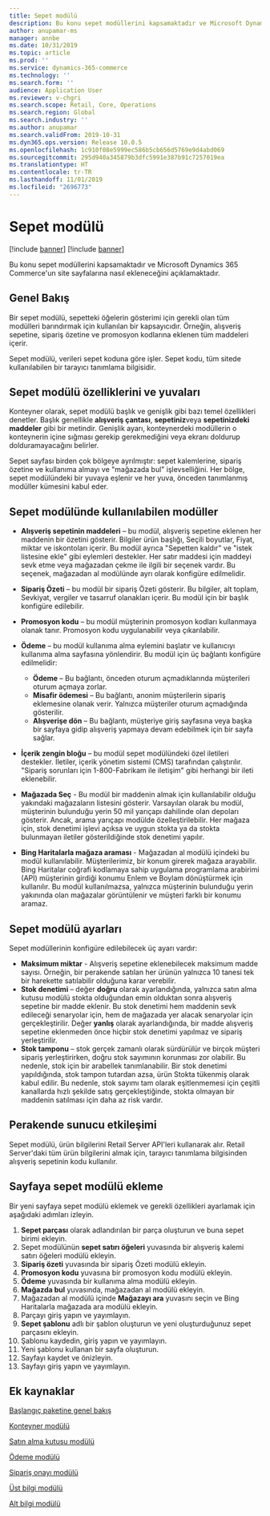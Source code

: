 ```yaml
---
title: Sepet modülü
description: Bu konu sepet modüllerini kapsamaktadır ve Microsoft Dynamics 365 Commerce'un site sayfalarına nasıl ekleneceğini açıklamaktadır.
author: anupamar-ms
manager: annbe
ms.date: 10/31/2019
ms.topic: article
ms.prod: ''
ms.service: dynamics-365-commerce
ms.technology: ''
ms.search.form: ''
audience: Application User
ms.reviewer: v-chgri
ms.search.scope: Retail, Core, Operations
ms.search.region: Global
ms.search.industry: ''
ms.author: anupamar
ms.search.validFrom: 2019-10-31
ms.dyn365.ops.version: Release 10.0.5
ms.openlocfilehash: 1c910f08e5999ec586b5cb656d5769e9d4abd069
ms.sourcegitcommit: 295d940a345879b3dfc5991e387b91c7257019ea
ms.translationtype: HT
ms.contentlocale: tr-TR
ms.lasthandoff: 11/01/2019
ms.locfileid: "2696773"
---
```

# <a name="cart-module"></a>Sepet modülü

[!include [banner](includes/preview-banner.md)]
[!include [banner](includes/banner.md)]

Bu konu sepet modüllerini kapsamaktadır ve Microsoft Dynamics 365 Commerce'un site sayfalarına nasıl ekleneceğini açıklamaktadır.

## <a name="overview"></a>Genel Bakış

Bir sepet modülü, sepetteki öğelerin gösterimi için gerekli olan tüm modülleri barındırmak için kullanılan bir kapsayıcıdır. Örneğin, alışveriş sepetine, sipariş özetine ve promosyon kodlarına eklenen tüm maddeleri içerir.

Sepet modülü, verileri sepet koduna göre işler. Sepet kodu, tüm sitede kullanılabilen bir tarayıcı tanımlama bilgisidir.

## <a name="cart-module-properties-and-slots"></a>Sepet modülü özelliklerini ve yuvaları

Konteyner olarak, sepet modülü başlık ve genişlik gibi bazı temel özellikleri denetler. Başlık genellikle **alışveriş çantası**, **sepetiniz**veya **sepetinizdeki maddeler** gibi bir metindir. Genişlik ayarı, konteynerdeki modüllerin o konteynerin içine sığması gerekip gerekmediğini veya ekranı doldurup dolduramayacağını belirler.

Sepet sayfası birden çok bölgeye ayrılmıştır: sepet kalemlerine, sipariş özetine ve kullanıma almayı ve "mağazada bul" işlevselliğini. Her bölge, sepet modülündeki bir yuvaya eşlenir ve her yuva, önceden tanımlanmış modüller kümesini kabul eder.

## <a name="modules-that-can-be-used-in-a-cart-module"></a>Sepet modülünde kullanılabilen modüller

- **Alışveriş sepetinin maddeleri** – bu modül, alışveriş sepetine eklenen her maddenin bir özetini gösterir. Bilgiler ürün başlığı, Seçili boyutlar, Fiyat, miktar ve iskontoları içerir. Bu modül ayrıca "Sepetten kaldır" ve "istek listesine ekle" gibi eylemleri destekler. Her satır maddesi için maddeyi sevk etme veya mağazadan çekme ile ilgili bir seçenek vardır. Bu seçenek, mağazadan al modülünde ayrı olarak konfigüre edilmelidir.
- **Sipariş Özeti** – bu modül bir sipariş Özeti gösterir. Bu bilgiler, alt toplam, Sevkiyat, vergiler ve tasarruf olanakları içerir. Bu modül için bir başlık konfigüre edilebilir.
- **Promosyon kodu** – bu modül müşterinin promosyon kodları kullanmaya olanak tanır. Promosyon kodu uygulanabilir veya çıkarılabilir.
- **Ödeme** – bu modül kullanıma alma eylemini başlatır ve kullanıcıyı kullanıma alma sayfasına yönlendirir. Bu modül için üç bağlantı konfigüre edilmelidir:

    - **Ödeme** – Bu bağlantı, önceden oturum açmadıklarında müşterileri oturum açmaya zorlar.
    - **Misafir ödemesi** – Bu bağlantı, anonim müşterilerin sipariş eklemesine olanak verir. Yalnızca müşteriler oturum açmadığında gösterilir.
    - **Alışverişe dön** – Bu bağlantı, müşteriye giriş sayfasına veya başka bir sayfaya gidip alışveriş yapmaya devam edebilmek için bir sayfa sağlar.

- **İçerik zengin bloğu** – bu modül sepet modülündeki özel iletileri destekler. İletiler, içerik yönetim sistemi (CMS) tarafından çalıştırılır. "Sipariş sorunları için 1-800-Fabrikam ile iletişim" gibi herhangi bir ileti eklenebilir.
- **Mağazada Seç** - Bu modül bir maddenin almak için kullanılabilir olduğu yakındaki mağazaların listesini gösterir. Varsayılan olarak bu modül, müşterinin bulunduğu yerin 50 mil yarıçapı dahilinde olan depoları gösterir. Ancak, arama yarıçapı modülde özelleştirilebilir. Her mağaza için, stok denetimi işlevi açıksa ve uygun stokta ya da stokta bulunmayan iletiler gösterildiğinde stok denetimi yapılır.
- **Bing Haritalarla mağaza araması** - Mağazadan al modülü içindeki bu modül kullanılabilir. Müşterilerimiz, bir konum girerek mağaza arayabilir. Bing Haritalar coğrafi kodlamaya sahip uygulama programlama arabirimi (API) müşterinin girdiği konumu Enlem ve Boylam dönüştürmek için kullanılır. Bu modül kullanılmazsa, yalnızca müşterinin bulunduğu yerin yakınında olan mağazalar görüntülenir ve müşteri farklı bir konumu aramaz.

## <a name="cart-module-settings"></a>Sepet modülü ayarları

Sepet modüllerinin konfigüre edilebilecek üç ayarı vardır:

- **Maksimum miktar** - Alışveriş sepetine eklenebilecek maksimum madde sayısı. Örneğin, bir perakende satılan her ürünün yalnızca 10 tanesi tek bir harekette satılabilir olduğuna karar verebilir.
- **Stok denetimi** – değer **doğru** olarak ayarlandığında, yalnızca satın alma kutusu modülü stokta olduğundan emin olduktan sonra alışveriş sepetine bir madde eklenir. Bu stok denetimi hem maddenin sevk edileceği senaryolar için, hem de mağazada yer alacak senaryolar için gerçekleştirilir. Değer **yanlış** olarak ayarlandığında, bir madde alışveriş sepetine eklenmeden önce hiçbir stok denetimi yapılmaz ve sipariş yerleştirilir.
- **Stok tamponu** – stok gerçek zamanlı olarak sürdürülür ve birçok müşteri sipariş yerleştirirken, doğru stok sayımının korunması zor olabilir. Bu nedenle, stok için bir arabellek tanımlanabilir. Bir stok denetimi yapıldığında, stok tampon tutardan azsa, ürün Stokta tükenmiş olarak kabul edilir. Bu nedenle, stok sayımı tam olarak eşitlenmemesi için çeşitli kanallarda hızlı şekilde satış gerçekleştiğinde, stokta olmayan bir maddenin satılması için daha az risk vardır.

## <a name="retail-server-interaction"></a>Perakende sunucu etkileşimi

Sepet modülü, ürün bilgilerini Retail Server API'leri kullanarak alır. Retail Server'daki tüm ürün bilgilerini almak için, tarayıcı tanımlama bilgisinden alışveriş sepetinin kodu kullanılır.

## <a name="add-a-cart-module-to-a-page"></a>Sayfaya sepet modülü ekleme

Bir yeni sayfaya sepet modülü eklemek ve gerekli özellikleri ayarlamak için aşağıdaki adımları izleyin.

1. **Sepet parçası** olarak adlandırılan bir parça oluşturun ve buna sepet birimi ekleyin.
1. Sepet modülünün **sepet satırı öğeleri** yuvasında bir alışveriş kalemi satırı öğeleri modülü ekleyin.
1. **Sipariş özeti** yuvasında bir sipariş Özeti modülü ekleyin.
1. **Promosyon kodu** yuvasına bir promosyon kodu modülü ekleyin.
1. **Ödeme** yuvasında bir kullanıma alma modülü ekleyin.
1. **Mağazda bul** yuvasında, mağazadan al modülü ekleyin.
1. Mağazadan al modülü içinde **Mağazayı ara** yuvasını seçin ve Bing Haritalarla mağazada ara modülü ekleyin.
1. Parçayı giriş yapın ve yayımlayın.
1. **Sepet şablonu** adlı bir şablon oluşturun ve yeni oluşturduğunuz sepet parçasını ekleyin.
1. Şablonu kaydedin, giriş yapın ve yayımlayın.
1. Yeni şablonu kullanan bir sayfa oluşturun.
1. Sayfayı kaydet ve önizleyin.
1. Sayfayı giriş yapın ve yayımlayın.

## <a name="additional-resources"></a>Ek kaynaklar

[Başlangıç paketine genel bakış](starter-kit-overview.md)

[Konteyner modülü](add-container-module.md)

[Satın alma kutusu modülü](add-buy-box.md)

[Ödeme modülü](add-checkout-module.md)

[Sipariş onayı modülü](order-confirmation-module.md)

[Üst bilgi modülü](author-header-module.md)

[Alt bilgi modülü](author-footer-module.md)
